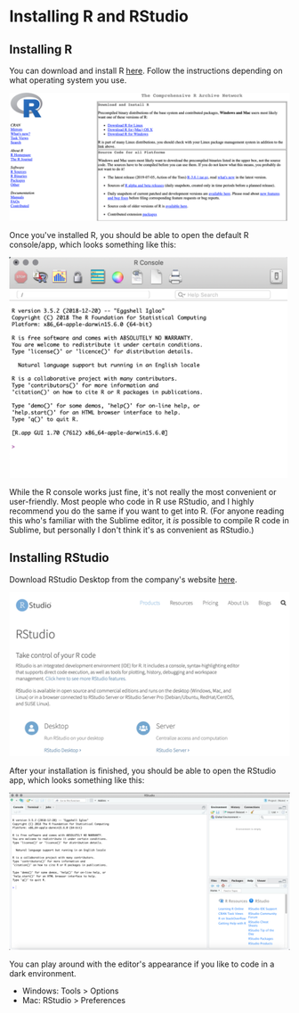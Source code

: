 # Installing R and RStudio

## Installing R

You can download and install R [here](https://cran.r-project.org). Follow the instructions depending on what operating system you use.

<img src="/images/install-r-1.png" width="600">

Once you've installed R, you should be able to open the default R console/app, which looks something like this:

<img src="/images/install-r-2.png" width="500">

While the R console works just fine, it's not really the most convenient or user-friendly. Most people who code in R use RStudio, and I highly recommend you do the same if you want to get into R. (For anyone reading this who's familiar with the Sublime editor, it *is* possible to compile R code in Sublime, but personally I don't think it's as convenient as RStudio.)

## Installing RStudio

Download RStudio Desktop from the company's website [here](https://www.rstudio.com/products/rstudio/).

<img src="/images/install-r-3.png" width="600">

After your installation is finished, you should be able to open the RStudio app, which looks something like this:

<img src="/images/install-r-4.png" width="600">

You can play around with the editor's appearance if you like to code in a dark environment.

* Windows: Tools > Options 
* Mac: RStudio > Preferences

